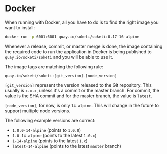 # Docker

When running with Docker, all you have to do is to find the right image you want to install:

```bash
docker run -p 6001:6001 quay.io/soketi/soketi:0.17-16-alpine
```

Whenever a release, commit, or master merge is done, the image containing the required code to run the application in Docker is being published to `quay.io/soketi/soketi` and you will be able to use it.

The image tags are matching the following rule:

```
quay.io/soketi/soketi:[git_version]-[node_version]
```

`[git_version]` represent the version released to the Git repository. This usually is `x.x.x`, unless it's a commit or the master branch. For commit, the value is the SHA commit and for the master branch, the value is `latest`.

`[node_version]`, for now, is only `14-alpine`. This will change in the future to support multiple node versions.

The following example versions are correct:

* `1.0.0-14-alpine` (points to `1.0.0`)
* `1.0-14-alpine` (points to the latest `1.0.x`)
* `1-14-alpine` (points to the latest `1.x`)
* `latest-14-alpine` (points to the latest `master` branch)
